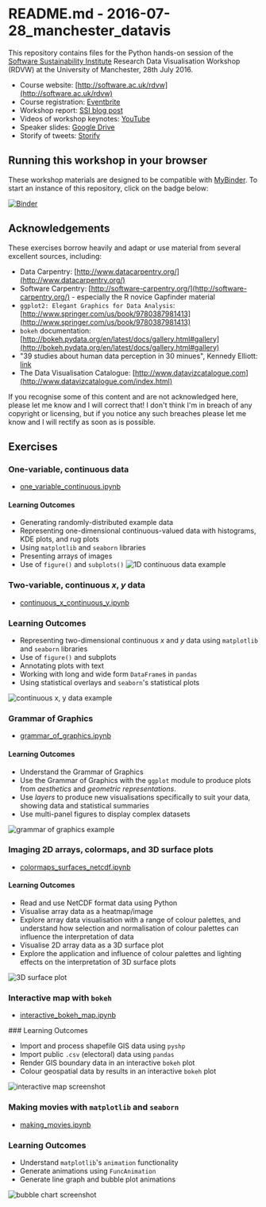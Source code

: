 # README.md - 2016-07-28_manchester_datavis

This repository contains files for the Python hands-on session of the [Software Sustainability Institute](http://software.ac.uk/) Research Data Visualisation Workshop (RDVW) at the University of Manchester, 28th July 2016.

* Course website: [http://software.ac.uk/rdvw](http://software.ac.uk/rdvw)
* Course registration: [Eventbrite](http://www.eventbrite.com/e/research-data-visualisation-workshop-rdvw-tickets-25927808774?aff=SSILandingPage)
* Workshop report: [SSI blog post](https://www.software.ac.uk/blog/2016-08-17-research-data-visualisation-workshop-report)
* Videos of workshop keynotes: [YouTube](https://www.youtube.com/playlist?list=PLpX1jXuNTXGrjl6CxJ6Cly1GKO1su9yeD)
* Speaker slides: [Google Drive](https://drive.google.com/drive/u/0/folders/0B7Jaz2j9AIcWbkRoYy1Ib0ZULWs)
* Storify of tweets: [Storify](https://storify.com/SoftwareSaved/research-data-visualisation-workshop)

## Running this workshop in your browser

These workshop materials are designed to be compatible with [MyBinder](mybinder.org). To start an instance of this repository, click on the badge below:

[![Binder](https://mybinder.org/badge.svg)](https://mybinder.org/v2/gh/widdowquinn/Teaching-Data-Visualisation/master?filepath=index.ipynb)

## Acknowledgements

These exercises borrow heavily and adapt or use material from several excellent sources, including:

* Data Carpentry: [http://www.datacarpentry.org/](http://www.datacarpentry.org/)
* Software Carpentry: [http://software-carpentry.org/](http://software-carpentry.org/) - especially the R novice Gapfinder material
* `ggplot2: Elegant Graphics for Data Analysis`: [http://www.springer.com/us/book/9780387981413](http://www.springer.com/us/book/9780387981413)
* `bokeh` documentation: [http://bokeh.pydata.org/en/latest/docs/gallery.html#gallery](http://bokeh.pydata.org/en/latest/docs/gallery.html#gallery)
* "39 studies about human data perception in 30 minues", Kennedy Elliott: [link](https://medium.com/@kennelliott/39-studies-about-human-perception-in-30-minutes-4728f9e31a73#.wgrldy54e)
* The Data Visualisation Catalogue: [http://www.datavizcatalogue.com](http://www.datavizcatalogue.com/index.html)


If you recognise some of this content and are not acknowledged here, please let me know and I will correct that! I don't think I'm in breach of any copyright or licensing, but if you notice any such breaches please let me know and I will rectify as soon as is possible.

## Exercises

### One-variable, continuous data

* [one_variable_continuous.ipynb](exercises/one_variable_continuous/one_variable_continuous.html)

#### Learning Outcomes

* Generating randomly-distributed example data
* Representing one-dimensional continuous-valued data with histograms, KDE plots, and rug plots
* Using `matplotlib` and `seaborn` libraries
* Presenting arrays of images
* Use of `figure()` and `subplots()`
![1D continuous data example](exercises/one_variable_continuous/images/intro_image.png)

### Two-variable, continuous *x*, *y* data

* [continuous_x_continuous_y.ipynb](exercises/two_variables/continuous_x_continuous_y.html)

### Learning Outcomes

* Representing two-dimensional continuous *x* and *y* data using `matplotlib` and `seaborn` libraries
* Use of `figure()` and subplots
* Annotating plots with text
* Working with long and wide form `DataFrame`s in `pandas`
* Using statistical overlays and `seaborn`'s statistical plots

![continuous x, y data example](exercises/two_variables/images/intro_image_continuous_xy.png)

### Grammar of Graphics

* [grammar_of_graphics.ipynb](exercises/grammar_of_graphics/grammar_of_graphics.html)

#### Learning Outcomes

* Understand the Grammar of Graphics
* Use the Grammar of Graphics with the `ggplot` module to produce plots from *aesthetics* and *geometric representations*.
* Use *layers* to produce new visualisations specifically to suit your data, showing data and statistical summaries
* Use multi-panel figures to display complex datasets

![grammar of graphics example](exercises/grammar_of_graphics/images/gog.png)

### Imaging 2D arrays, colormaps, and 3D surface plots

* [colormaps_surfaces_netcdf.ipynb](exercises/colormaps_surfaces_netcdf/colormaps_surfaces_netcdf.html)

#### Learning Outcomes

* Read and use NetCDF format data using Python
* Visualise array data as a heatmap/image
* Explore array data visualisation with a range of colour palettes, and understand how selection and normalisation of colour palettes can influence the interpretation of data
* Visualise 2D array data as a 3D surface plot
* Explore the application and influence of colour palettes and lighting effects on the interpretation of 3D surface plots

![3D surface plot](exercises/colormaps_surfaces_netcdf/images/intro_image.png)

### Interactive map with `bokeh`

* [interactive_bokeh_map.ipynb](exercises/interactive_bokeh_map/interactive_bokeh_map.html)

### Learning Outcomes

* Import and process shapefile GIS data using `pyshp`
* Import public `.csv` (electoral) data using `pandas`
* Render GIS boundary data in an interactive `bokeh` plot
* Colour geospatial data by results in an interactive `bokeh` plot

![interactive map screenshot](exercises/interactive_bokeh_map/images/eu_ref_manchester.png)

### Making movies with `matplotlib` and `seaborn`

* [making_movies.ipynb](exercises/making_movies/making_movies.html)

### Learning Outcomes

* Understand `matplotlib`'s `animation` functionality
* Generate animations using `FuncAnimation`
* Generate line graph and bubble plot animations

![bubble chart screenshot](exercises/making_movies/images/intro_image.png)
